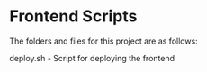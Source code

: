 # Frontend Scripts

The folders and files for this project are as follows:

deploy.sh - Script for deploying the frontend
